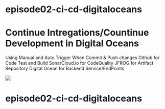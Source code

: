 # episode02-ci-cd-digitaloceans

<h1>Continue Intregations/Countinue Development in Digital Oceans</h1>

Using Manual and Auto Trigger When Commit & Push changes
Github for Code Test and Build
SonarCloud.io for CodeQuality
JFROG for Artifact Repository
Digital Ocean for Backend Service/EndPoints

<img src="https://i2.paste.pics/059c43bf111bc56c06749f0a728d2518.png?trs=45cd13f6f39cd6e7b98cc769e075a8c7c9b11e17423e61560b236df2366bb980">

# episode02-ci-cd-digitaloceans

